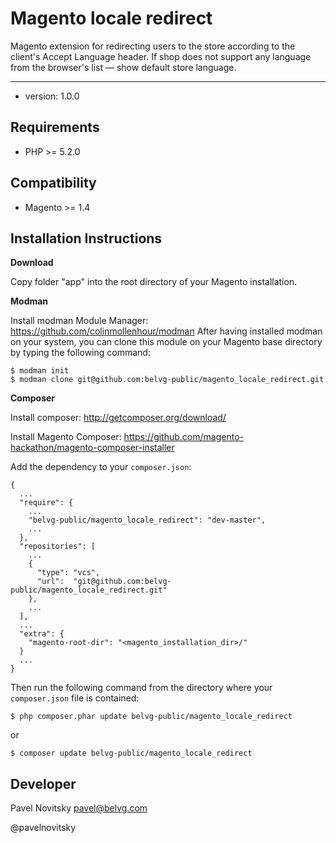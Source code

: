 Magento locale redirect
=======================

Magento extension for redirecting users to the store according to the client's Accept Language header.
If shop does not support any language from the browser's list — show default store language.

-----
- version: 1.0.0

Requirements
------------
- PHP >= 5.2.0

Compatibility
-------------
- Magento >= 1.4

Installation Instructions
-------------------------

**Download**

Copy folder "app" into the root directory of your Magento installation.

**Modman**

Install modman Module Manager: https://github.com/colinmollenhour/modman
After having installed modman on your system, you can clone this module on your
Magento base directory by typing the following command:

    $ modman init
    $ modman clone git@github.com:belvg-public/magento_locale_redirect.git

**Composer**

Install composer: http://getcomposer.org/download/

Install Magento Composer: https://github.com/magento-hackathon/magento-composer-installer

Add the dependency to your `composer.json`:

    {
      ...
      "require": {
        ...
        "belvg-public/magento_locale_redirect": "dev-master",
        ...
      },
      "repositories": [
        ...
        {
          "type": "vcs",
          "url":  "git@github.com:belvg-public/magento_locale_redirect.git"
        },
        ...
      ],
      ...
      "extra": {
        "magento-root-dir": "<magento_installation_dir>/"
      }
      ...
    }

Then run the following command from the directory where your `composer.json`
file is contained:

    $ php composer.phar update belvg-public/magento_locale_redirect

or

    $ composer update belvg-public/magento_locale_redirect


Developer
---------
Pavel Novitsky <pavel@belvg.com>

@pavelnovitsky
